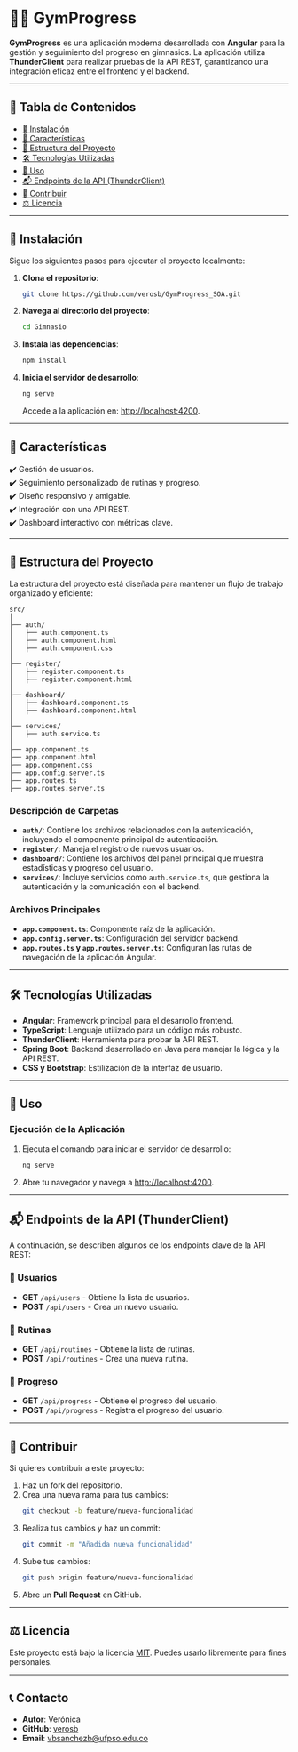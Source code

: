 # 🏋️‍♂️ GymProgress

**GymProgress** es una aplicación moderna desarrollada con **Angular** para la gestión y seguimiento del progreso en gimnasios. La aplicación utiliza **ThunderClient** para realizar pruebas de la API REST, garantizando una integración eficaz entre el frontend y el backend.

---

## 📜 Tabla de Contenidos
- [🚀 Instalación](#-instalación)
- [🌟 Características](#-características)
- [📂 Estructura del Proyecto](#-estructura-del-proyecto)
- [🛠️ Tecnologías Utilizadas](#️-tecnologías-utilizadas)
- [📖 Uso](#-uso)
- [📬 Endpoints de la API (ThunderClient)](#-endpoints-de-la-api-thunderclient)
- [🤝 Contribuir](#-contribuir)
- [⚖️ Licencia](#️-licencia)

---

## 🚀 Instalación

Sigue los siguientes pasos para ejecutar el proyecto localmente:

1. **Clona el repositorio**:
   ```bash
   git clone https://github.com/verosb/GymProgress_SOA.git
   ```

2. **Navega al directorio del proyecto**:
   ```bash
   cd Gimnasio
   ```

3. **Instala las dependencias**:
   ```bash
   npm install
   ```

4. **Inicia el servidor de desarrollo**:
   ```bash
   ng serve
   ```
   Accede a la aplicación en: [http://localhost:4200](http://localhost:4200).

---

## 🌟 Características

✔️ Gestión de usuarios.  
✔️ Seguimiento personalizado de rutinas y progreso.  
✔️ Diseño responsivo y amigable.  
✔️ Integración con una API REST.  
✔️ Dashboard interactivo con métricas clave.

---

## 📂 Estructura del Proyecto

La estructura del proyecto está diseñada para mantener un flujo de trabajo organizado y eficiente:

```plaintext
src/
│
├── auth/
│   ├── auth.component.ts
│   ├── auth.component.html
│   ├── auth.component.css
│
├── register/
│   ├── register.component.ts
│   ├── register.component.html
│
├── dashboard/
│   ├── dashboard.component.ts
│   ├── dashboard.component.html
│
├── services/
│   ├── auth.service.ts
│
├── app.component.ts
├── app.component.html
├── app.component.css
├── app.config.server.ts
├── app.routes.ts
├── app.routes.server.ts
```

### Descripción de Carpetas

- **`auth/`**: Contiene los archivos relacionados con la autenticación, incluyendo el componente principal de autenticación.
- **`register/`**: Maneja el registro de nuevos usuarios.
- **`dashboard/`**: Contiene los archivos del panel principal que muestra estadísticas y progreso del usuario.
- **`services/`**: Incluye servicios como `auth.service.ts`, que gestiona la autenticación y la comunicación con el backend.

### Archivos Principales

- **`app.component.ts`**: Componente raíz de la aplicación.
- **`app.config.server.ts`**: Configuración del servidor backend.
- **`app.routes.ts` y `app.routes.server.ts`**: Configuran las rutas de navegación de la aplicación Angular.

---

## 🛠️ Tecnologías Utilizadas

- **Angular**: Framework principal para el desarrollo frontend.
- **TypeScript**: Lenguaje utilizado para un código más robusto.
- **ThunderClient**: Herramienta para probar la API REST.
- **Spring Boot**: Backend desarrollado en Java para manejar la lógica y la API REST.
- **CSS y Bootstrap**: Estilización de la interfaz de usuario.

---

## 📖 Uso

### Ejecución de la Aplicación

1. Ejecuta el comando para iniciar el servidor de desarrollo:  
   ```bash
   ng serve
   ```

2. Abre tu navegador y navega a [http://localhost:4200](http://localhost:4200).


---

## 📬 Endpoints de la API (ThunderClient)

A continuación, se describen algunos de los endpoints clave de la API REST:

### 🔹 Usuarios
- **GET** `/api/users` - Obtiene la lista de usuarios.
- **POST** `/api/users` - Crea un nuevo usuario.

### 🔹 Rutinas
- **GET** `/api/routines` - Obtiene la lista de rutinas.
- **POST** `/api/routines` - Crea una nueva rutina.

### 🔹 Progreso
- **GET** `/api/progress` - Obtiene el progreso del usuario.
- **POST** `/api/progress` - Registra el progreso del usuario.

---

## 🤝 Contribuir

Si quieres contribuir a este proyecto:

1. Haz un fork del repositorio.
2. Crea una nueva rama para tus cambios:
   ```bash
   git checkout -b feature/nueva-funcionalidad
   ```
3. Realiza tus cambios y haz un commit:
   ```bash
   git commit -m "Añadida nueva funcionalidad"
   ```
4. Sube tus cambios:
   ```bash
   git push origin feature/nueva-funcionalidad
   ```
5. Abre un **Pull Request** en GitHub.

---

## ⚖️ Licencia

Este proyecto está bajo la licencia [MIT](LICENSE). Puedes usarlo libremente para fines personales.

---

## 📞 Contacto

- **Autor**: Verónica 
- **GitHub**: [verosb](https://github.com/verosb)  
- **Email**: [vbsanchezb@ufpso.edu.co](vbsanchezb@ufpso.edu.co)